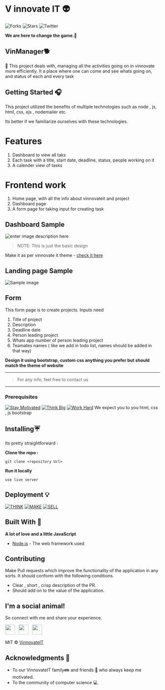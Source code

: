 
# V innovate IT 👽
![Forks](https://img.shields.io/github/forks/kvssankar/viit-project-dashboard?logo=github&style=for-the-badge)
![Stars](https://img.shields.io/github/stars/kvssankar/viit-project-dashboard?label=STARS%20%F0%9F%92%A5&logo=github&style=for-the-badge)
![Twitter](https://img.shields.io/twitter/follow/v_innovate_it?logo=twitter&style=for-the-badge)

**We are here to change the game.🐙** 

## VinManager🐕

👋  This project deals with, managing all the activities going on in vinnovate more efficiently. It a place where one can come and see whats going on, and status of each and every task

## Getting Started 🎧

This project utilized the benefits of multiple technologies such as node , js, html, css, ejs , nodemailer etc.

Its better if we familiarize ourselves with these technologies. 

# Features
1. Dashboard to view all taks
2. Each task with a title, start date, deadline, status, people working on it
3. A calender view of tasks

# Frontend work
1. Home page, with all the info about vinnovateit and project
2. Dashboard page
3. A form page for taking input for creating task

## Dashboard Sample
![enter image description here](https://res.cloudinary.com/sankarkvs/image/upload/v1611644383/sasasasas_sfaeem.png)

> NOTE: This is just the basic design

Make it as per vinnovate it theme - [check it here](https://vinnovateit.com/)

## Landing page Sample
![Sample image](https://res.cloudinary.com/sankarkvs/image/upload/v1611644775/asas_peslpq.png)

## Form
This form page is to create projects. Inputs need
1. Title of project
2. Description 
3. Deadline date
4. Person leading project
5. Whats app number of person leading project
6. Teamates names ( like we add in todo list, names should be added in that way)

**Design it using bootstrap, custom css anything you prefer but should match the theme of website**

***

> For any info, feel free to contact us

***


### Prerequisites
[![Stay Motivated](https://img.shields.io/badge/Stay-Motivated-teal.svg?style=for-the-badge)](https://www.instagram.com/kshitij_dhyani/) [![Think Big](https://img.shields.io/badge/Think-Big-orange.svg?style=for-the-badge)](https://www.linkedin.com/in/kshitijdhyani/) [![Work Hard](https://img.shields.io/badge/Work-Hard-blue.svg?style=for-the-badge)](https://github.com/wimpywarlord)
We expect you to you html, css , js bootstrap

## Installing☔

Its pretty straightforward :

**Clone the repo :** 
```
git clone <repository Url>
```

**Run it locally** 
```
use live server
```

## Deployment 💡
[![THINK](https://img.shields.io/badge/Stay-Motivated-teal.svg?style=for-the-badge)](https://github.com/wimpywarlord/Mess_It_Up) [![MAKE](https://img.shields.io/badge/Think-Big-orange.svg?style=for-the-badge)](https://www.linkedin.com/in/kshitijdhyani/) [![SELL](https://img.shields.io/badge/Work-Hard-blue.svg?style=for-the-badge)](https://github.com/wimpywarlord)



## Built With 🎯
**A lot of love and a little JavaScript**

* [Node.js](https://nodejs.org/en/) - The web framework used

## Contributing 

Make Pull requests which improve the functionality of the application in any sorts. It should conform with the following conditions. 
* Clear , short , crisp description of the PR. 
* Should add on to the value of the application.

## I'm a social animal!

So connect with me and share your experience.

<a href="https://www.facebook.com/VinnovateIT/" target="_blank"><img height="32" width="32" src="https://cdn.jsdelivr.net/npm/simple-icons@latest/icons/facebook.svg" /></a> &nbsp;&nbsp;<a href="https://www.linkedin.com/company/v-innovate-it" target="_blank"><img height="32" width="32" src="https://cdnjs.cloudflare.com/ajax/libs/ionicons/4.5.6/collection/build/ionicons/svg/logo-linkedin.svg" /></a> &nbsp;&nbsp;<a href="https://www.instagram.com/vinnovateit/" target="_blank"><img height="32" width="32" src="https://cdn.jsdelivr.net/npm/simple-icons@latest/icons/instagram.svg" /></a>

MIT © [VinnovateIT](https://www.instagram.com/vinnovateit/)

## Acknowledgments 💖

* To our VinnovateIT family👪  and friends 👫 who always keep me motivated.
* To the community of computer science 💻.

